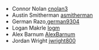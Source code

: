 * Connor Nolan [cnolan3](https://github.com/cnolan3)
* Austin Smitherman [asmitherman](https://github.com/asmitherman)
* German Razo,[german9304](https:/github.com/german9304)
* Logan Makrle [logm](https://github.com/logm)
* Alex Barnum [AlexBarnum](https://github.com/AlexBarnum)
* Jordan Wright [jwright800](https://github.com/jwright800)
